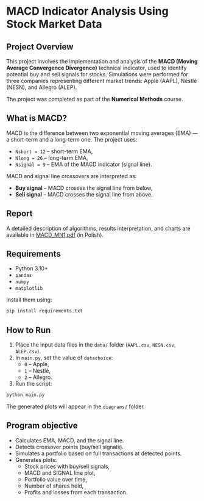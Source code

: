
# MACD Indicator Analysis Using Stock Market Data

## Project Overview

This project involves the implementation and analysis of the **MACD (Moving Average Convergence Divergence)** technical indicator, used to identify potential buy and sell signals for stocks. Simulations were performed for three companies representing different market trends: Apple (AAPL), Nestlé (NESN), and Allegro (ALEP).

The project was completed as part of the **Numerical Methods** course.

## What is MACD?

MACD is the difference between two exponential moving averages (EMA) — a short-term and a long-term one. The project uses:
- `Nshort = 12` – short-term EMA,
- `Nlong = 26` – long-term EMA,
- `Nsignal = 9` – EMA of the MACD indicator (signal line).

MACD and signal line crossovers are interpreted as:
- **Buy signal** – MACD crosses the signal line from below,
- **Sell signal** – MACD crosses the signal line from above.

## Report

A detailed description of algorithms, results interpretation, and charts are available in [MACD_MN1.pdf](./MACD_MN1.pdf) (in Polish).


## Requirements

- Python 3.10+
- `pandas`
- `numpy`
- `matplotlib`

Install them using:


```bash
pip install requirements.txt
```

## How to Run

1. Place the input data files in the `data/` folder (`AAPL.csv`, `NESN.csv`, `ALEP.csv`).
2. In `main.py`, set the value of `datachoice`:
   - `0` – Apple,
   - `1` – Nestlé,
   - `2` – Allegro.
3. Run the script:

```bash
python main.py
```

The generated plots will appear in the `diagrams/` folder.

## Program objective

- Calculates EMA, MACD, and the signal line.
- Detects crossover points (buy/sell signals).
- Simulates a portfolio based on full transactions at detected points.
- Generates plots:
  - Stock prices with buy/sell signals,
  - MACD and SIGNAL line plot,
  - Portfolio value over time,
  - Number of shares held,
  - Profits and losses from each transaction.


